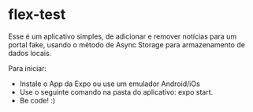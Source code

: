 # flex-test

Esse é um aplicativo simples, de adicionar e remover notícias para um portal fake, usando o método de Async Storage para armazenamento de dados locais.

Para iniciar:

-  Instale o App da Expo ou use um emulador Android/iOs
-  Use o seguinte comando na pasta do aplicativo: expo start.
-  Be code! :)
